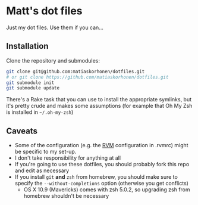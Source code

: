 # Matt's dot files

Just my dot files. Use them if you can...

## Installation

Clone the repository and submodules:

```sh
git clone git@github.com:matiaskorhonen/dotfiles.git
# or git clone https://github.com/matiaskorhonen/dotfiles.git
git submodule init
git submodule update
```

There's a Rake task that you can use to install the appropriate symlinks, but
it's pretty crude and makes some assumptions (for example that Oh My Zsh is
installed in `~/.oh-my-zsh`)

## Caveats

* Some of the configuration (e.g. the [RVM](https://rvm.io/) configuration in .rvmrc) might be specific to my set-up.
* I don't take responsibility for anything at all
* If you're going to use these dotfiles, you should probably fork this repo and edit as necessary
* If you install `git` **and** `zsh` from homebrew, you should make sure to specify the `--without-completions` option (otherwise you get conflicts)
  * OS X 10.9 (Mavericks) comes with zsh 5.0.2, so upgrading zsh from homebrew shouldn't be necessary

